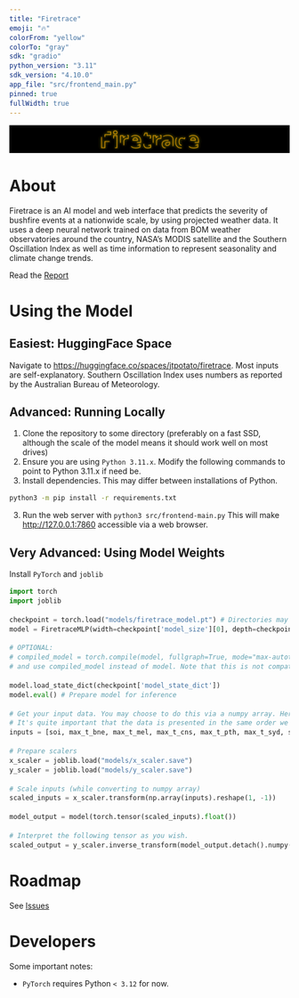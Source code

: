 ```yaml
---
title: "Firetrace"
emoji: "🔥"
colorFrom: "yellow"
colorTo: "gray"
sdk: "gradio"
python_version: "3.11"
sdk_version: "4.10.0"
app_file: "src/frontend_main.py"
pinned: true
fullWidth: true
---
```

<img src="./assets/banner.svg" alt="Firetrace Logo" />

# About
Firetrace is an AI model and web interface that predicts the severity of bushfire events at a nationwide scale, by using projected weather data. It uses a deep neural network trained on data from BOM weather observatories around the country, NASA’s MODIS satellite and the Southern Oscillation Index as well as time information to represent seasonality and climate change trends.

Read the [Report](./Firetrace%20-%20Paper.pdf)

# Using the Model
## Easiest: HuggingFace Space
Navigate to https://huggingface.co/spaces/jtpotato/firetrace. Most inputs are self-explanatory. Southern Oscillation Index uses numbers as reported by the Australian Bureau of Meteorology.

## Advanced: Running Locally
1. Clone the repository to some directory (preferably on a fast SSD, although the scale of the model means it should work well on most drives)
2. Ensure you are using `Python 3.11.x`. Modify the following commands to point to Python 3.11.x if need be.
3. Install dependencies. This may differ between installations of Python.
```bash
python3 -m pip install -r requirements.txt
```
3. Run the web server with `python3 src/frontend-main.py` This will make http://127.0.0.1:7860 accessible via a web browser.

## Very Advanced: Using Model Weights
Install `PyTorch` and `joblib`

```python
import torch
import joblib

checkpoint = torch.load("models/firetrace_model.pt") # Directories may be different depending on specific environment.
model = FiretraceMLP(width=checkpoint['model_size'][0], depth=checkpoint['model_size'][1])

# OPTIONAL:
# compiled_model = torch.compile(model, fullgraph=True, mode="max-autotune")
# and use compiled_model instead of model. Note that this is not compatible with some environments.

model.load_state_dict(checkpoint['model_state_dict'])
model.eval() # Prepare model for inference

# Get your input data. You may choose to do this via a numpy array. Here's how we do it.
# It's quite important that the data is presented in the same order we have here.
inputs = [soi, max_t_bne, max_t_mel, max_t_cns, max_t_pth, max_t_syd, sin_month, cos_month, year]

# Prepare scalers
x_scaler = joblib.load("models/x_scaler.save")
y_scaler = joblib.load("models/y_scaler.save")

# Scale inputs (while converting to numpy array)
scaled_inputs = x_scaler.transform(np.array(inputs).reshape(1, -1))

model_output = model(torch.tensor(scaled_inputs).float())

# Interpret the following tensor as you wish.
scaled_output = y_scaler.inverse_transform(model_output.detach().numpy().reshape(1, -1))
```

# Roadmap
See [Issues](https://github.com/jtpotato/firetrace/issues)

# Developers
Some important notes:
- `PyTorch` requires Python `< 3.12` for now.
